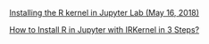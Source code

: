 [Installing the R kernel in Jupyter Lab (May 16,
2018)](https://richpauloo.github.io/2018-05-16-Installing-the-R-kernel-in-Jupyter-Lab/)

[How to Install R in Jupyter with IRKernel in 3
Steps?](https://medium.com/@kyleake/how-to-install-r-in-jupyter-with-irkernel-in-3-steps-917519326e41)
